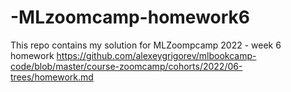 # -MLzoomcamp-homework6
This repo contains my solution for MLZoompcamp 2022 - week 6 homework
https://github.com/alexeygrigorev/mlbookcamp-code/blob/master/course-zoomcamp/cohorts/2022/06-trees/homework.md
